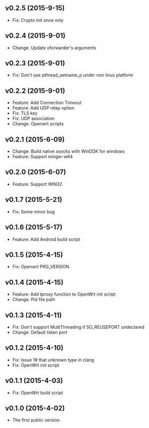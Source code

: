 v0.2.5 (2015-9-15)
-----------
* Fix: Crypto init once only


v0.2.4 (2015-9-01)
-----------
* Change: Update xforwarder's arguments


v0.2.3 (2015-9-01)
-----------
* Fix: Don't use pthread_setname_p under non linux platform


v0.2.2 (2015-9-01)
-----------
* Feature: Add Connection Timeout
* Feature: Add UDP relay option
* Fix: TLS key
* Fix: UDP association
* Change: Openwrt scripts


v0.2.1 (2015-6-09)
-----------
* Change: Build native xsocks with WinDDK for windows
* Feature: Support mingw-w64


v0.2.0 (2015-6-07)
-----------
* Feature: Support WIN32


v0.1.7 (2015-5-21)
-----------
* Fix: Some minor bug


v0.1.6 (2015-5-17)
-----------
* Feature: Add Android build script


v0.1.5 (2015-4-15)
-----------
* Fix: Openwrt PKG_VERSION


v0.1.4 (2015-4-15)
-----------
* Feature: Add tproxy function to OpenWrt init script
* Change: Pid file path


v0.1.3 (2015-4-11)
-----------
* Fix: Don't support MultiThreading if SO_REUSEPORT undeclared
* Change: Default listen port


v0.1.2 (2015-4-10)
-----------
* Fix: Issue 1# that unknown type in clang
* Fix: OpenWrt init script


v0.1.1 (2015-4-03)
-----------
* Fix: OpenWrt build script


v0.1.0 (2015-4-02)
-----------
* The first public version.

